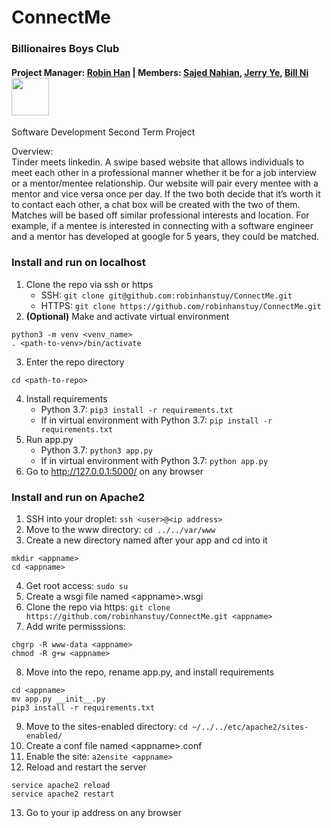 # ConnectMe
### Billionaires Boys Club
#### Project Manager: [Robin Han](https://www.github.com/robinhanstuy/) | Members: [Sajed Nahian](https://github.com/SajedNahian), [Jerry Ye](https://github.com/jerry1ye10), [Bill Ni](https://www.github.com/bnidevs/)<img src="https://ballzbeatz.com/wp-content/uploads/2018/01/Billionaire-Boys-Club-Logo-Decal-Sticker.jpg" height="60">
Software Development Second Term Project 

Overview:  
Tinder meets linkedin. A swipe based website that allows individuals to meet each other in a professional manner whether it be for a job interview or a mentor/mentee relationship. Our website will pair every mentee with a mentor and vice versa once per day. If the two both decide that it’s worth it to contact each other, a chat box will be created with the two of them. Matches will be based off similar professional interests and location. For example, if a mentee is interested in connecting with a software engineer and a mentor has developed at google for 5 years, they could be matched. 

### Install and run on localhost
1. Clone the repo via ssh or https
   - SSH: ```git clone git@github.com:robinhanstuy/ConnectMe.git```
   - HTTPS: ```git clone https://github.com/robinhanstuy/ConnectMe.git```
2. **(Optional)** Make and activate virtual environment
```
python3 -m venv <venv_name>
. <path-to-venv>/bin/activate
```
3. Enter the repo directory
```
cd <path-to-repo>
```
4. Install requirements
   - Python 3.7: ```pip3 install -r requirements.txt```
   - If in virtual environment with Python 3.7: ```pip install -r requirements.txt```
5. Run app.py
   - Python 3.7: ```python3 app.py```
   - If in virtual environment with Python 3.7: ```python app.py```
6. Go to http://127.0.0.1:5000/ on any browser

### Install and run on Apache2
1. SSH into your droplet:
```ssh <user>@<ip address>```
2. Move to the www directory:
```cd ../../var/www```
3. Create a new directory named after your app and cd into it
```
mkdir <appname>
cd <appname>
```
4. Get root access:
```sudo su```
5. Create a wsgi file named \<appname\>.wsgi
6. Clone the repo via https:
```git clone https://github.com/robinhanstuy/ConnectMe.git <appname>```
7. Add write permisssions:
```
chgrp -R www-data <appname>
chmod -R g+w <appname>
```
8. Move into the repo, rename app.py, and install requirements
```
cd <appname>
mv app.py __init__.py
pip3 install -r requirements.txt
```
9. Move to the sites-enabled directory:
```cd ~/../../etc/apache2/sites-enabled/```
10. Create a conf file named \<appname\>.conf
11. Enable the site:
```a2ensite <appname>```
12. Reload and restart the server
```
service apache2 reload
service apache2 restart
```
13. Go to your ip address on any browser
